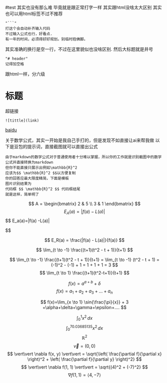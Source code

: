 #test 
其实也没有那么难
毕竟就是跟正常打字一样
其实跟html没啥太大区别
其实也可以用html标签不过不推荐
```
"```"
打这个会自动补齐输入代码
不过输入公式也行，好看点.
有一年的时间，必须得好好规划。别临时抱佛脚。
```
其实准确的换行是空一行，不过在这里貌似也没啥区别.
然后大标题就是井号
```
"# header"
记得加空格
```
跟html一样，分六级
# 标题

超链接
```hyperlink
![tittle](link)
```
[baidu](https://www.baidu.com)

关于数学公式，其实一开始是我自己手打的，但是发现不如直接让ai来帮我做
以下是豆包的提示词，直接截图就可以直接出公式
```
由于markdown的数学公式对于普通使用者十分难以掌握，所以你的工作就是识别截图中的数学公式并直接转换为markdown
但你不能直接只展示出例如\mathbb{R}^2 
应该为$$ \mathbb{R}^2 $$以方便复制 
你的回答应最大限度精简，下面是模板 
图片识别结果为 
代码框 $$ \mathbb{R}^2 $$ 代码框结尾 
就是这样，简单明了
```
$$ A = \begin{bmatrix} 2 & 5 \\ 3 & 1 \end{bmatrix} $$$$ E_A(a) = |f(a) - L(a)| $$
$$ E_a(a)=|f(a) -L(a)|

$$

$$ E_R(a) = \frac{|f(a) - L(a)|}{f(a)} $$


$$ \lim_{t \to -1} \frac{(t+1)(t^2 - t + 1)}{t+1} $$

$$ \lim_{t \to -1} \frac{(t+1)(t^2 - t + 1)}{t+1} = \lim_{t \to -1} (t^2 - t + 1) = (-1)^2 - (-1) + 1 = 1 + 1 + 1 = 3 $$
$$ \lim_{t \to 1} \frac{(t+1)(t^2-t+1)}{t+1} $$

$$f(x)=a^{a+b}+δ $$
$$ f(x)=a_1+a_2+a_3 + ...+a_n $$

$$
f(x)=\lim_{x \to 1} \sin{\frac{\pi}{x}} + 3 +\alpha+\delta+\gamma+\epsilon+....
$$

$$\int_0^1 x^2 \, dx$$
$$\int_{0}^{70.03685135} x^2\,dx $$
$$ \mathbb{R}^2 $$
$$ \vec{v} = (0, 0) $$
$$ \vert\vert \nabla f(x, y) \vert\vert = \sqrt{\left( \frac{\partial f}{\partial x} \right)^2 + \left( \frac{\partial f}{\partial y} \right)^2} $$
$$ \vert\vert \nabla f(1, 1) \vert\vert = \sqrt{(4)^2 + (-7)^2} $$
$$ \nabla f(1, 1) = \langle 4, -7 \rangle $$
